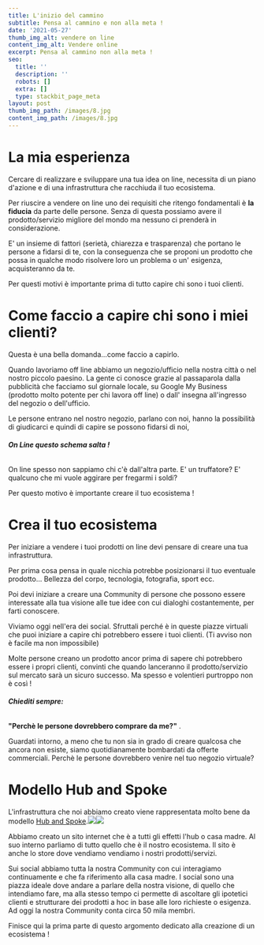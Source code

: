 ```yaml
---
title: L'inizio del cammino
subtitle: Pensa al cammino e non alla meta !
date: '2021-05-27'
thumb_img_alt: vendere on line
content_img_alt: Vendere online
excerpt: Pensa al cammino non alla meta !
seo:
  title: ''
  description: ''
  robots: []
  extra: []
  type: stackbit_page_meta
layout: post
thumb_img_path: /images/8.jpg
content_img_path: /images/8.jpg
---
```

# La mia esperienza

Cercare di realizzare e sviluppare una tua idea on line, necessita di un piano d'azione e di una infrastruttura che racchiuda il tuo ecosistema.

Per riuscire a vendere on line uno dei requisiti che ritengo fondamentali è **la fiducia** da parte delle persone. Senza di questa possiamo avere il prodotto/servizio migliore del mondo ma nessuno ci prenderà in considerazione.

E' un insieme di fattori (serietà, chiarezza e trasparenza) che portano le persone a fidarsi di te, con la conseguenza che se proponi un prodotto che possa in qualche modo risolvere loro un problema o un' esigenza, acquisteranno da te.

Per questi motivi è importante prima di tutto capire chi sono i tuoi clienti.

# Come faccio a capire chi sono i miei clienti?

Questa è una bella domanda...come faccio a capirlo.

Quando lavoriamo off line abbiamo un negozio/ufficio nella nostra città o nel nostro piccolo paesino. La gente ci conosce grazie al passaparola  dalla pubblicità che facciamo sul giornale locale, su Google My Business (prodotto molto potente per chi lavora off line) o dall' insegna all'ingresso del negozio o dell'ufficio.

Le persone entrano nel nostro negozio,  parlano con noi, hanno la possibilità di giudicarci e quindi di capire se possono fidarsi di noi,

###### **On Line questo schema salta !**

On line spesso non sappiamo chi c'è dall'altra parte. E' un truffatore? E' qualcuno che mi vuole aggirare per fregarmi i soldi?

Per questo motivo è importante creare il tuo ecosistema !

# Crea il tuo ecosistema

Per iniziare a vendere i tuoi prodotti on line devi pensare di creare una tua infrastruttura.

Per prima cosa pensa in quale nicchia potrebbe posizionarsi il tuo eventuale prodotto... Bellezza del corpo, tecnologia, fotografia, sport ecc.

Poi devi iniziare a creare una Community di persone che possono essere interessate alla tua visione alle tue idee con cui dialoghi costantemente, per farti conoscere.

Viviamo oggi nell'era dei social. Sfruttali perché è in queste piazze virtuali che puoi iniziare a capire chi potrebbero essere i tuoi clienti. (Ti avviso non è facile ma non impossibile)

Molte persone creano un prodotto ancor prima di sapere chi potrebbero essere i propri clienti, convinti che quando lanceranno il prodotto/servizio sul mercato sarà un sicuro successo. Ma spesso e volentieri purtroppo non è così !

###### **Chiediti sempre:**

**"Perchè le persone dovrebbero comprare da me?"** .

Guardati intorno, a meno che tu non sia in grado di creare qualcosa che ancora non esiste, siamo quotidianamente bombardati da offerte commerciali. Perchè le persone dovrebbero venire nel tuo negozio virtuale?

# Modello Hub and Spoke

L'infrastruttura che noi abbiamo creato viene rappresentata molto bene da modello [Hub and Spoke](https://it.wikipedia.org/wiki/Hub_and_spoke).![](https://scientific-pineapple-4f729.netlify.app/images/hub.png)![](/\_static/app-assets/images/hub.jpg)

Abbiamo creato un sito internet che è a tutti gli effetti l'hub o casa madre. Al suo interno parliamo di tutto quello che è il nostro ecosistema. Il sito è anche lo store dove vendiamo vendiamo i nostri prodotti/servizi.

Sui social abbiamo tutta la nostra Community con cui interagiamo continuamente e che fa riferimento alla casa madre. I social sono una piazza ideale dove andare a parlare della nostra visione, di quello che intendiamo fare, ma alla stesso tempo ci permette di ascoltare gli ipotetici clienti e strutturare dei prodotti a hoc in base alle loro richieste o esigenza. Ad oggi la nostra Community conta circa 50 mila membri.

Finisce qui la prima parte di questo argomento dedicato alla creazione di un ecosistema !
